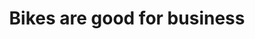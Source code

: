 ---
title: Bikes are good for business
layout: category
taxonomy: Business
permalink: /business/
---